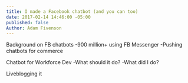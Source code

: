 ```yaml
---
title: I made a Facebook chatbot (and you can too)
date: 2017-02-14 14:46:00 -05:00
published: false
Author: Adam Fivenson
---
```


Background on FB chatbots
-900 million+ using FB Messenger
-Pushing chatbots for commerce

Chatbot for Workforce Dev
-What should it do?
-What did I do? 

Liveblogging it

